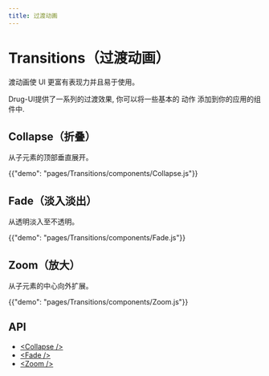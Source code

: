 ```yaml
---
title: 过渡动画
---
```


# Transitions（过渡动画）

<p class="description">渡动画使 UI 更富有表现力并且易于使用。</p>

Drug-UI提供了一系列的过渡效果, 你可以将一些基本的 动作 添加到你的应用的组件中.

## Collapse（折叠）

从子元素的顶部垂直展开。

{{"demo": "pages/Transitions/components/Collapse.js"}}

## Fade（淡入淡出）

从透明淡入至不透明。

{{"demo": "pages/Transitions/components/Fade.js"}}

## Zoom（放大）

从子元素的中心向外扩展。

{{"demo": "pages/Transitions/components/Zoom.js"}}

## API

- [&lt;Collapse /&gt;](/api/Collapse/)
- [&lt;Fade /&gt;](/api/Fade/)
- [&lt;Zoom /&gt;](/api/Zoom/)

